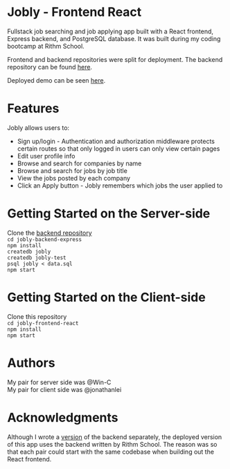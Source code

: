 # Jobly - Frontend React
Fullstack job searching and job applying app built with a React frontend, Express backend, and PostgreSQL database. It was built during my coding bootcamp at Rithm School. 

Frontend and backend repositories were split for deployment. The backend repository can be found [here](https://github.com/s34n-k1m/jobly-backend-express). 

Deployed demo can be seen [here](https://jobly.demo.seanmkim.com/).

# Features
Jobly allows users to:
* Sign up/login  -  Authentication and authorization middleware protects certain routes so that only logged in users can only view certain pages  
* Edit user profile info
* Browse and search for companies by name
* Browse and search for jobs by job title
* View the jobs posted by each company
* Click an Apply button  -  Jobly remembers which jobs the user applied to

# Getting Started on the Server-side 
Clone the [backend repository](https://github.com/s34n-k1m/jobly-backend-express)  
`cd jobly-backend-express`   
`npm install`  
`createdb jobly`  
`createdb jobly-test`  
`psql jobly < data.sql`  
`npm start`  

# Getting Started on the Client-side
Clone this repository  
`cd jobly-frontend-react`  
`npm install`  
`npm start`

# Authors
My pair for server side was @Win-C  
My pair for client side was @jonathanlei  

# Acknowledgments
Although I wrote a [version](https://github.com/Win-C/jobly) of the backend separately, the deployed version of this app uses the backend written by Rithm School. The reason was so that each pair could start with the same codebase when building out the React frontend.